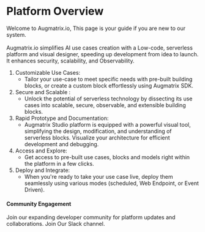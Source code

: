 # Platform Overview

Welcome to Augmatrix.io, This page is your guide if you are new to our system.\
\
Augmatrix.io simplifies AI use cases creation with a Low-code, serverless platform and visual designer, speeding up development from idea to launch. It enhances security, scalability, and Observability.&#x20;

1. Customizable Use Cases:
   * Tailor your use-case to meet specific needs with pre-built building blocks, or create a custom block effortlessly using Augmatrix SDK.
2. Secure and Scalable :
   * Unlock the potential of serverless technology by dissecting its use cases into scalable, secure, observable, and extensible building blocks.
3. Rapid Prototype and Documentation:
   * Augmatrix Studio platform is equipped with a powerful visual tool, simplifying the design, modification, and understanding of serverless blocks. Visualize your architecture for efficient development and debugging.
4. Access and Explore:
   * Get access to pre-built use cases, blocks and models right within the platform in a few clicks.
5. Deploy and Integrate:
   * When you're ready to take your use case live, deploy them seamlessly using various modes (scheduled, Web Endpoint, or Event Driven).

#### Community Engagement

Join our expanding developer community for platform updates and collaborations. Join Our Slack channel.&#x20;
